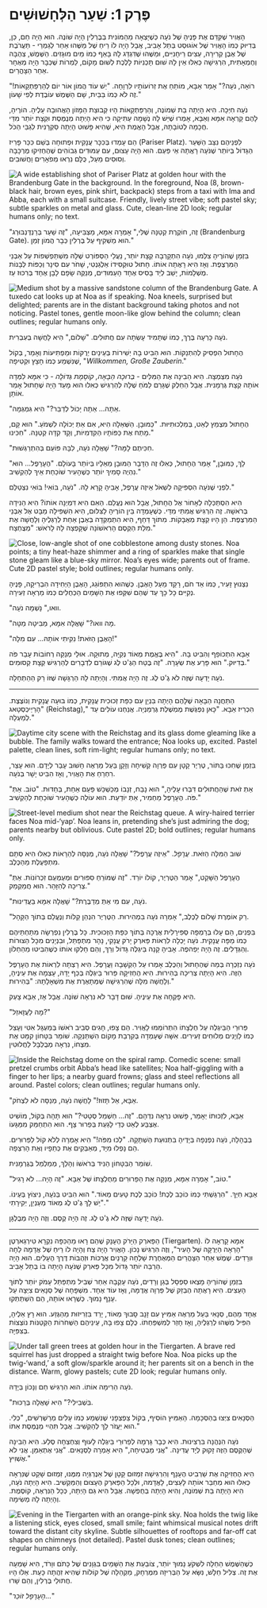 # פֶּרֶק 1: שַׁעַר הַלְּחָשׁוּשִׁים

הָאֲוִיר שֶׁקִּדֵּם אֶת פָּנֶיהָ שֶׁל נֹעָה כְּשֶׁיָּצְאָה מֵהַמּוֹנִית בְּבֶּרְלִין הָיָה שׁוֹנֶה. הוּא הָיָה חַם, כֵּן, בְּדִיּוּק כְּמוֹ הָאֲוִיר שֶׁל אוֹגוּסְט בְּתֵל אָבִיב, אֲבָל הָיָה לוֹ רֵיחַ שֶׁל מַשֶּׁהוּ אַחֵר לְגַמְרֵי - תַּעֲרֹבֶת שֶׁל אֶבֶן קְרִירָה, עֵצִים רֵיחָנִיִּים, וּמַשֶּׁהוּ שֶׁדִּגְדֵּג לָהּ בָּאַף כְּמוֹ מַיִם מוּגָזִים. הַשֶּׁמֶשׁ, צְהֻבָּה וְחֶמְאָתִית, הִרְגִּישָׁה כְּאִלּוּ אֵין לָהּ שׁוּם תָּכְנִיּוֹת לָלֶכֶת לְשׁוּם מָקוֹם, לַמְרוֹת שֶׁכְּבָר הָיָה מְאֻחָר אַחַר הַצָּהֳרַיִם.

"רוֹאָה, נֹעָה?" אָמַר אַבָּא, מוֹתֵחַ אֶת זְרוֹעוֹתָיו לִרְוָחָה. "יֵשׁ עוֹד הֲמוֹן אוֹר יוֹם לְהַרְפַּתְקָאוֹת! זֶה לֹא כְּמוֹ בַּבַּיִת, שָׁם הַשֶּׁמֶשׁ עוֹבֶדֶת לְפִי שָׁעוֹן."

נֹעָה חִיְּכָה. הִיא הָיְתָה בַּת שְׁמוֹנֶה, וְהַרְפַּתְקָאוֹת הָיוּ קְבוּצַת הַמָּזוֹן הָאֲהוּבָה עָלֶיהָ. הוֹרֶיהָ, לָהֶם קָרְאָה אִמָּא וְאַבָּא, אָמְרוּ שֶׁיֵּשׁ לָהּ נְשָׁמָה עַתִּיקָה כִּי הִיא הָיְתָה מְנֻמֶּסֶת וּקְצָת יוֹתֵר מִדַּי חֲכָמָה לְטוֹבָתָהּ, אֲבָל הָאֱמֶת הִיא, שֶׁהִיא פָּשׁוּט הָיְתָה סַקְרָנִית לְגַבֵּי הַכֹּל.

הֵם עָמְדוּ בְּכִכָּר עֲנָקִית וּפְתוּחָה בְּשֵׁם כִּכַּר פָּרִיז (Pariser Platz). לִפְנֵיהֶם נִצַּב הַשַּׁעַר הַגָּדוֹל בְּיוֹתֵר שֶׁנֹּעָה רָאֲתָה אֵי פַּעַם. הוּא הָיָה עָצוּם, עִם עַמּוּדִים גְּבוֹהִים שֶׁהֶחְזִיקוּ מֶרְכָּבָה וְסוּסִים מֵעַל, כֻּלָּם נִרְאוּ מְפֹאָרִים וַחֲשׁוּבִים.

![A wide establishing shot of Pariser Platz at golden hour with the Brandenburg Gate in the background. In the foreground, Noa (8, brown-black hair, brown eyes, pink shirt, backpack) steps from a taxi with Ima and Abba, each with a small suitcase. Friendly, lively street vibe; soft pastel sky; subtle sparkles on metal and glass. Cute, clean-line 2D look; regular humans only; no text.](../../images/ch1_01.png)

"זֶה, חוֹקֶרֶת קְטַנָּה שֶׁלִּי," אָמְרָה אִמָּא, מַצְבִּיעָה, "זֶה שַׁעַר בְּרַנְדֶּנְבּוּרְג (Brandenburg Gate). הוּא מַשְׁקִיף עַל בֶּרְלִין כְּבָר הֲמוֹן זְמַן."

בִּזְמַן שֶׁהוֹרֶיהָ צִלְּמוּ, נֹעָה הִתְקָרְבָה קְצָת יוֹתֵר, נַעֲלֵי הַסְּפּוֹרְט שֶׁלָּהּ מִשְׁתַּפְשְׁפוֹת עַל אַבְנֵי הַמִּרְצֶפֶת. וְאָז הִיא רָאֲתָה אוֹתוֹ. חָתוּל טוּקְסִידוֹ אֵלֶגַנְטִי, שָׁחֹר עִם סִינָר וְכַפּוֹת לְבָנוֹת מֻשְׁלָמוֹת, יָשַׁב לְיַד בָּסִיס אֶחָד הָעַמּוּדִים, מְנַקֶּה שָׂפָם לָבָן אֶחָד בְּרִכּוּז עַז.

![Medium shot by a massive sandstone column of the Brandenburg Gate. A tuxedo cat looks up at Noa as if speaking. Noa kneels, surprised but delighted; parents are in the distant background taking photos and not noticing. Pastel tones, gentle moon-like glow behind the column; clean outlines; regular humans only.](../../images/ch1_02.png)

נֹעָה כָּרְעָה בֶּרֶךְ, כְּמוֹ שֶׁתָּמִיד עָשְׂתָה עִם חֲתוּלִים. "שָׁלוֹם," הִיא לָחֲשָׁה בְּעִבְרִית.

הֶחָתוּל הִפְסִיק לְהִתְנַקּוֹת. הוּא הִבִּיט בָּהּ יְשִׁירוֹת בְּעֵינַיִם יְרֻקּוֹת וּמַפְתִּיעוֹת וְאָמַר, בְּקוֹל שֶׁנִּשְׁמַע כְּמוֹ חָצָץ וּקְטִיפָה, "*Willkommen, Große Zauberin*."

נֹעָה מִצְמְצָה. הִיא הֵבִינָה אֶת הַמִּלִּים - *בְּרוּכָה הַבָּאָה, קוֹסֶמֶת גְּדוֹלָה* - כִּי אִמָּא לִמְּדָה אוֹתָהּ קְצָת גֶּרְמָנִית. אֲבָל הַחֵלֶק שֶׁגָּרַם לַמֹּחַ שֶׁלָּהּ לְהַרְגִּישׁ כְּאִלּוּ הוּא מָעַד הָיָה שֶׁחָתוּל אָמַר אוֹתָן.

"אַתָּה... אַתָּה יָכוֹל לְדַבֵּר?" הִיא גִּמְגְּמָה.

הֶחָתוּל מִצְמֵץ לְאַט, בְּמַלְכוּתִיּוּת. "כַּמּוּבָן. הַשְּׁאֵלָה הִיא, אִם אַתְּ יְכוֹלָה לִשְׁמֹעַ." הוּא קָם, מָתַח אֶת כַּפּוֹתָיו הַקִּדְמִיּוֹת, וְקָד קִדָּה קְטַנָּה. "חִכִּינוּ."

"חִכִּיתֶם לָמָּה?" שָׁאֲלָה נֹעָה, לִבָּהּ פּוֹעֵם בְּהִתְרַגְּשׁוּת.

"לָךְ, כַּמּוּבָן," אָמַר הֶחָתוּל, כְּאִלּוּ זֶה הַדָּבָר הַמּוּבָן מֵאֵלָיו בְּיוֹתֵר בָּעוֹלָם. "הֶעָרָפֶל... הוּא נִהְיֶה סָמִיךְ יוֹתֵר כְּשֶׁהָעִיר שׁוֹכַחַת אֵיךְ לְהַקְשִׁיב."

לִפְנֵי שֶׁנֹּעָה הִסְפִּיקָה לִשְׁאֹל אֵיזֶה עֲרָפֶל, אָבִיהָ קָרָא לָהּ. "נֹעָה, בּוֹאִי! בּוֹאִי נִצְטַלֵּם."

הִיא הִסְתַּכְּלָה לְאָחוֹר אֶל הֶחָתוּל, אֲבָל הוּא נֶעֱלַם. הַאִם הִיא דִּמְיְנָה אוֹתוֹ? הִיא הֵנִידָה בְּרֹאשָׁהּ. זֶה הִרְגִּישׁ אֲמִתִּי מִדַּי. כְּשֶׁעָמְדָה בֵּין הוֹרֶיהָ לַצִּלּוּם, הִיא הִשְׁפִּילָה מַבָּט אֶל אַבְנֵי הַמִּרְצֶפֶת. הֵן הָיוּ קְצָת מְאֻבָּקוֹת. מִתּוֹךְ דַּחַף, הִיא הִתְמַקְּדָה בְּאֶבֶן אַחַת לְרַגְלֶיהָ וְלָחֲשָׁה אֶת מִלַּת הַקֶּסֶם הָרִאשׁוֹנָה שֶׁקָּפְצָה לָהּ לָרֹאשׁ: "מְצֻחְצָח."

![Close, low-angle shot of one cobblestone among dusty stones. Noa points; a tiny heat-haze shimmer and a ring of sparkles make that single stone gleam like a blue-sky mirror. Noa’s eyes wide; parents out of frame. Cute 2D pastel style; bold outlines; regular humans only.](../../images/ch1_03.png)

נִצְנוּץ זָעִיר, כְּמוֹ אֵד חֹם, רָקַד מֵעַל הָאֶבֶן. כְּשֶׁהוּא הִתְפּוֹגֵג, הָאֶבֶן הַיְּחִידָה הִבְרִיקָה, פָּנֶיהָ נְקִיִּים כָּל כָּךְ עַד שֶׁהֵם שִׁקְּפוּ אֶת הַשָּׁמַיִם הַכְּחֻלִּים כְּמוֹ מַרְאָה זְעִירָה.

"וואו," נָשְׁמָה נֹעָה.

"מָה וואו?" שָׁאֲלָה אִמָּא, מַבִּיטָה מַטָּה.

"הָאֶבֶן הַזֹּאת! נִקִּיתִי אוֹתָהּ... עִם מִלָּה!"

אַבָּא הִתְכּוֹפֵף וְהִבִּיט בָּהּ. "הִיא בֶּאֱמֶת מְאוֹד נְקִיָּה, מְתוּקָה. אוּלַי מְנַקֵּה רְחוֹבוֹת עָבַר פֹּה בְּדִיּוּק." הוּא פָּרַע אֶת שְׂעָרָהּ. "זֶה בֶּטַח הַגֶ'ט לֶג שֶׁגּוֹרֵם לִדְבָרִים לְהַרְגִּישׁ קְצָת קְסוּמִים."

נֹעָה יָדְעָה שֶׁזֶּה לֹא גֶ'ט לֶג. זֶה הָיָה אֲמִתִּי. וְהָיְתָה לָהּ הַרְגָּשָׁה שֶׁזּוֹ רַק הַהַתְחָלָה.

***

הַתַּחֲנָה הַבָּאָה שֶׁלָּהֶם הָיְתָה בִּנְיָן עִם כִּפַּת זְכוּכִית עֲנָקִית, כְּמוֹ בּוּעָה עֲנָקִית וְנוֹצֶצֶת. "הָרַיְיכְסְטָאג (Reichstag)," הִכְרִיז אַבָּא. "כָּאן נִפְגֶּשֶׁת מֶמְשֶׁלֶת גֶּרְמַנְיָה. אֲנַחְנוּ עוֹלִים עַד לְמַעְלָה."

![Daytime city scene with the Reichstag and its glass dome gleaming like a bubble. The family walks toward the entrance; Noa looks up, excited. Pastel palette, clean lines, soft rim-light; regular humans only; no text.](../../images/ch1_04.png)

בִּזְמַן שֶׁחִכּוּ בַּתּוֹר, טֶרְיֶר קָטָן עִם פַּרְוָה קְשִׁיחָה וְזָקָן בַּעַל מַרְאֶה חָשׁוּב עָבַר לְיָדָם. הוּא עָצַר, רִחְרֵחַ אֶת הָאֲוִיר, וְאָז הִבִּיט יָשָׁר בְּנֹעָה.

"אַתְּ זֹאת שֶׁהַחֲתוּלִים דִּבְּרוּ עָלֶיהָ," הוּא נָבַח, זְנָבוֹ מְכַשְׁכֵּשׁ פַּעַם אַחַת, בְּחַדּוּת. "טוֹב. אַתְּ פֹּה. הֶעָרָפֶל מַחְמִיר, אַתְּ יוֹדַעַת. הוּא עוֹלֶה כְּשֶׁהָעִיר שׁוֹכַחַת לְהַקְשִׁיב."

![Street-level medium shot near the Reichstag queue. A wiry-haired terrier faces Noa mid-‘yap’. Noa leans in, pretending she’s just admiring the dog; parents nearby but oblivious. Cute pastel 2D; bold outlines; regular humans only.](../../images/ch1_05.png)

שׁוּב הַמִּלָּה הַזֹּאת. *עֲרָפֶל*. "אֵיזֶה עֲרָפֶל?" שָׁאֲלָה נֹעָה, מְנַסָּה לְהֵרָאוֹת כְּאִלּוּ הִיא סְתָם מִתְפַּעֶלֶת מֵהַכֶּלֶב.

"הֶעָרָפֶל הַשָּׁקֵט," אָמַר הַטֶּרְיֶר, קוֹלוֹ יוֹרֵד. "זֶה שֶׁמּוֹרֵחַ סִפּוּרִים וּמְעַמְעֵם זִכְרוֹנוֹת. אַתְּ צְרִיכָה לְהִזָּהֵר. הוּא חֲמַקְמַק."

"נֹעָה, עִם מִי אַתְּ מְדַבֶּרֶת?" שָׁאֲלָה אִמָּא בַּעֲדִינוּת.

"רַק אוֹמֶרֶת שָׁלוֹם לַכֶּלֶב," אָמְרָה נֹעָה בִּמְהִירוּת. הַטֶּרְיֶר הִנְהֵן קַלּוֹת וְנֶעֱלַם בְּתוֹךְ הַקָּהָל.

בִּפְנִים, הֵם עָלוּ בְּרַמְפָּה סְפִּירָלִית אֲרֻכָּה בְּתוֹךְ כִּפַּת הַזְּכוּכִית. כָּל בֶּרְלִין נִפְרְשָׂה מִתַּחְתֵּיהֶם כְּמוֹ מַפָּה עֲנָקִית. נֹעָה יָכְלָה לִרְאוֹת פַּארְק יָרֹק עֲנָקִי, נָהָר מִתְפַּתֵּל, וּבִנְיָנִים מִכָּל הַצּוּרוֹת וְהַגְּדָלִים. זֶה הָיָה יְפֵהפֶה. אָבִיהָ קָנָה בֵּיגְלֶה גָּדוֹל וְרַךְ, וְהֵם חָלְקוּ אוֹתוֹ כְּשֶׁהִבִּיטוּ מֵהַחַלּוֹן.

נֹעָה נִזְכְּרָה בְּמַה שֶׁהֶחָתוּל וְהַכֶּלֶב אָמְרוּ עַל הַקְשָׁבָה וַעֲרָפֶל. הִיא רָצְתָה לִרְאוֹת אֶת הֶעָרָפֶל הַזֶּה. הִיא הָיְתָה צְרִיכָה בְּהִירוּת. הִיא הֶחְזִיקָה פֵּרוּר בֵּיגְלֶה בְּכַף יָדָהּ, עָצְמָה אֶת עֵינֶיהָ, וְלָחֲשָׁה מִלָּה שֶׁהִרְגִּישָׁה שֶׁמְּתָאֶרֶת אֶת מִשְׁאָלָתָהּ: "בְּהִירוּת."

הִיא פָּקְחָה אֶת עֵינֶיהָ. שׁוּם דָּבָר לֹא נִרְאָה שׁוֹנֶה. אֲבָל אָז, אַבָּא צָעַק.

"מָה לַעֲזָאזֵל?"

פֵּרוּרֵי הַבֵּיגְלֶה עַל חֻלְצָתוֹ הִתְרוֹמְמוּ לָאֲוִיר. הֵם צָפוּ, חָגִים סְבִיב רֹאשׁוֹ בְּמַעְגָּל אִטִּי וְעָצֵל כְּמוֹ לַוְיָנִים מְלוּחִים זְעִירִים. אִשָּׁה שֶׁעָמְדָה בְּקִרְבַת מָקוֹם הִשְׁתַּנְּקָה. שׁוֹמֵר בִּטָּחוֹן קִמֵּט אֶת מִצְחוֹ, נִרְאָה מְבֻלְבָּל לַחֲלוּטִין.

![Inside the Reichstag dome on the spiral ramp. Comedic scene: small pretzel crumbs orbit Abba’s head like satellites; Noa half-giggling with a finger to her lips; a nearby guard frowns; glass and steel reflections all around. Pastel colors; clean outlines; regular humans only.](../../images/ch1_06.png)

"אַבָּא, אַל תָּזוּז!" לָחֲשָׁה נֹעָה, מְנַסָּה לֹא לִצְחֹק.

אַבָּא, לִזְכוּתוֹ יֵאָמֵר, פָּשׁוּט נִרְאָה נִדְהָם. "זֶה... חַשְׁמַל סְטָטִי?" הוּא תָּהָה בְּקוֹל, מוֹשִׁיט אֶצְבַּע לְאַט כְּדֵי לָגַעַת בְּפֵרוּר צָף. הוּא הִתְחַמֵּק מִמַּגָּעוֹ.

בְּבֶהָלָה, נֹעָה נִפְנְפָה בְּיָדֶיהָ בִּתְנוּעַת הַשְׁתָּקָה. "לְכוּ מִפֹּה!" הִיא אָמְרָה לְלֹא קוֹל לַפֵּרוּרִים. הֵם נָפְלוּ מִיָּד, מְאַבְּקִים אֶת כְּתֵפָיו וְאֶת הָרִצְפָה.

שׁוֹמֵר הַבִּטָּחוֹן הֵנִיד בְּרֹאשׁוֹ וְהָלַךְ, מְמַלְמֵל בְּגֶרְמָנִית.

"טוֹב," אָמְרָה אִמָּא, מְנַקָּה אֶת הַפֵּרוּרִים מֵחֻלְצָתוֹ שֶׁל אַבָּא. "זֶה הָיָה... לֹא רָגִיל."

אַבָּא חִיֵּךְ. "הִרְגַּשְׁתִּי כְּמוֹ כּוֹכַב לֶכֶת! כּוֹכַב לֶכֶת טָעִים מְאוֹד." הוּא הִבִּיט בְּנֹעָה, נִיצוֹץ בְּעֵינוֹ. "יֵשׁ לָךְ גֶ'ט לֶג מְאוֹד מְעַנְיֵן, יְקִירָתִי."

נֹעָה יָדְעָה שֶׁזֶּה לֹא גֶ'ט לֶג. זֶה הָיָה קֶסֶם. וְזֶה הָיָה מְבֻלְגָּן.

***

הַפַּארְק הַיָּרֹק הֶעָנָק שֶׁהֵם רָאוּ מֵהַכִּפָּה נִקְרָא טִירְגַארְטֶן (Tiergarten). אִמָּא קָרְאָה לוֹ "הָרֵאָה הַיְּרֻקָּה שֶׁל הָעִיר", וְזֶה הִרְגִּישׁ נָכוֹן. הָאֲוִיר הָיָה צַח וְהָיָה לוֹ רֵיחַ שֶׁל אֲדָמָה לַחָה וּוְרָדִים. שֶׁמֶשׁ אַחַר הַצָּהֳרַיִם הַמְּאֻחֶרֶת שָׁלְחָה קַרְנַיִם אֲרֻכּוֹת וּזְהֻבּוֹת דֶּרֶךְ הֶעָלִים. הוּא הָיָה הַרְבֵּה יוֹתֵר גָּדוֹל מִכָּל פַּארְק שֶׁנֹּעָה הָיְתָה בּוֹ בְּתֵל אָבִיב.

בִּזְמַן שֶׁהוֹרֶיהָ מָצְאוּ סַפְסָל בְּגַן וְרָדִים, נֹעָה עָקְבָה אַחַר שְׁבִיל מִתְפַּתֵּל עָמֹק יוֹתֵר לְתוֹךְ הָעֵצִים. הִיא רָאֲתָה הֶבְזֵק שֶׁל פַּרְוָה אֲדֻמָּה, וְאָז עוֹד אֶחָד. מִשְׁפָּחָה שֶׁל סְנָאִים צִיְּצָה עַל עָנָף נָמוּךְ. כְּשֶׁרָאוּ אוֹתָהּ, הֵם הִשְׁתַּתְּקוּ.

אֶחָד מֵהֶם, סְנָאִי בַּעַל מַרְאֶה אַמִּיץ עִם זָנָב סָבוּךְ מְאוֹד, יָרַד בִּזְרִיזוּת מֵהַגֶּזַע. הוּא רָץ אֵלֶיהָ, הִפִּיל מַשֶּׁהוּ לְרַגְלֶיהָ, וְאָז חָזַר לְמִשְׁפַּחְתּוֹ. כֻּלָּם צָפוּ בָּהּ, עֵינֵיהֶם הַשְּׁחֹרוֹת הַקְּטַנּוֹת נוֹצְצוֹת בְּצִפִּיָּה.

![Under tall green trees at golden hour in the Tiergarten. A brave red squirrel has just dropped a straight twig before Noa. Noa picks up the twig-‘wand,’ a soft glow/sparkle around it; her parents sit on a bench in the distance. Warm, glowy pastels; cute 2D look; regular humans only.](../../images/ch1_07.png)

נֹעָה הֵרִימָה אוֹתוֹ. הוּא הִרְגִּישׁ חַם וְנָכוֹן בְּיָדָהּ.

"בִּשְׁבִילִי?" הִיא שָׁאֲלָה בְּרַכּוּת.

הַסְּנָאִים צִיְּצוּ בְּהַסְכָּמָה. הָאַמִּיץ הוֹסִיף, בְּקוֹל צַפְצְפָנִי שֶׁנִּשְׁמַע כְּמוֹ עָלִים מְרַשְׁרְשִׁים, "כְּלִי. הוּא יַעֲזֹר לָךְ לְהַקְשִׁיב. אֲבָל תִּהְיִי מְנֻמֶּסֶת אִתּוֹ."

נֹעָה הִנְהֲנָה בִּרְצִינוּת. הִיא כְּבָר גָּרְמָה לְפֵרוּרֵי בֵּיגְלֶה לָעוּף וְצִחְצְחָה סֶלַע. הִיא הֵבִינָה שֶׁהַקֶּסֶם הַזֶּה זָקוּק לְיָד עֲדִינָה. "אֲנִי מַבְטִיחָה," הִיא אָמְרָה לַסְּנָאִים. "אֲנִי אֶתְאַמֵּן. אֲנִי לֹא אֶשְׁוִיץ."

הִיא הֶחְזִיקָה אֶת שַׁרְבִיט הֶעָנָף וְהִרְגִּישָׁה זִמְזוּם קָטָן שֶׁל אֵנֶרְגְּיָה מִמֶּנּוּ, זִמְזוּם שָׁקֵט שֶׁנִּרְאָה כְּאִלּוּ הוּא מְחַבֵּר אוֹתָהּ לָעֵצִים, לָאֲדָמה, וּלְכָל הַפַּארְק הֶעָצוּם וְהַמַּקְשִׁיב. הִיא הָיְתָה נֹעָה, הִיא הָיְתָה בַּת שְׁמוֹנֶה, וְהִיא הָיְתָה בְּחֻפְשָׁה. אֲבָל הִיא גַּם הָיְתָה, כְּכָל הַנִּרְאֶה, קוֹסֶמֶת. וְהָיְתָה לָהּ מְשִׂימָה.

![Evening in the Tiergarten with an orange-pink sky. Noa holds the twig like a listening stick, eyes closed, small smile; faint whimsical musical notes drift toward the distant city skyline. Subtle silhouettes of rooftops and far-off cat shapes on chimneys (not detailed). Pastel dusk tones; clean outlines; regular humans only.](../../images/ch1_08.png)

כְּשֶׁהַשֶּׁמֶשׁ הֵחֵלָּה לִשְׁקֹעַ נָמוּךְ יוֹתֵר, צוֹבַעַת אֶת הַשָּׁמַיִם בִּגְוָנִים שֶׁל כָּתֹם וּוָרֹד, הִיא שָׁמְעָה אֶת זֶה. צְלִיל חַלָּשׁ, נִשָּׂא עַל הַבְּרִיזָה מִמֶּרְחָק, מַקְהֵלָה שֶׁל קוֹלוֹת שֶׁהִיא זִהֲתָה כָּעֵת. אֵלּוּ הָיוּ חֲתוּלֵי בֶּרְלִין, וְהֵם שָׁרוּ.

"*הֶעָרָפֶל זוֹכֵר...*"